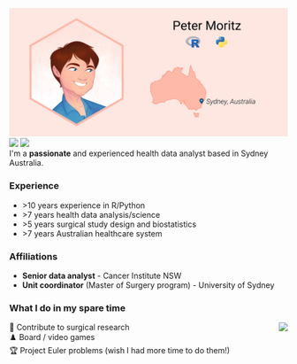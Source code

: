 ![](img/ProfileBanner.png)
[![](https://img.shields.io/badge/LinkedIn-blue?logo=linkedin)](https://www.linkedin.com/in/peter-moritz/) 
[![](https://img.shields.io/badge/ORCID-A6CE39?logo=orcid&logoColor=white)](https://orcid.org/0000-0002-0106-3893)  
I'm a **passionate** and experienced health data analyst based in Sydney Australia.

### Experience

* \>10 years experience in R/Python
* \>7 years health data analysis/science
* \>5 years surgical study design and biostatistics
* \>7 years Australian healthcare system

### Affiliations

* **Senior data analyst** - Cancer Institute NSW
* **Unit coordinator** (Master of Surgery program) - University of Sydney

### What I do in my spare time

:memo: Contribute to surgical research<img src="https://projecteuler.net/profile/PeterM74.png" align="right"/>  
:chess_pawn: Board / video games  
:trophy: Project Euler problems (wish I had more time to do them!)
